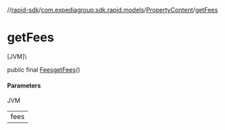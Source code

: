//[rapid-sdk](../../../index.md)/[com.expediagroup.sdk.rapid.models](../index.md)/[PropertyContent](index.md)/[getFees](get-fees.md)

# getFees

[JVM]\

public final [Fees](../-fees/index.md)[getFees](get-fees.md)()

#### Parameters

JVM

| |
|---|
| fees |
